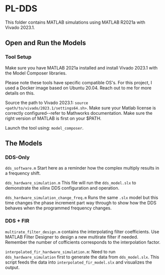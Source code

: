 # PL-DDS

This folder contains MATLAB simulations using MATLAB R2021a with Vivado 2023.1. 

## Open and Run the Models

### Tool Setup
Make sure you have MATLAB 2021a installed and install Vivado 2023.1 with the Model Composer libraries.

Please note these tools have specific compatible OS's. For this project, I used a Docker image based on Ubuntu 20.04. Reach out to me for more details on this.

Source the path to Vivado 2023.1: `source <path/to/vivado/2023.1/settings64.sh>`.
Make sure your Matlab license is correctly configured--refer to Mathworks documentation.
Make sure the right version of MATLAB is first on your $PATH.

Launch the tool using: `model_composer`.

## The Models
### DDS-Only
`dds_software.m` Start here as a reminder how the complex multiply results in a frequency shift.

`dds_hardware_simulation.m` This file will run the `dds_model.slx` to demonstrate the xilinx DDS configuration and operation.

`dds_hardware_simulation_change_freq.m` Runs the same `.slx` model but this time changes the phase increment part way through to show how the DDS behaves when the programmed frequency changes.

### DDS + FIR
`multirate_filter_design.m` contains the interpolating filter coefficients. Use MATLAB Filter Designer to design a new multirate filter if needed. Remember the number of cofficients corresponds to the interpolation factor.

`interpolated_fir_hardware_simulation.m`: Need to run `dds_hardware_simulation` first to generate the data from `dds_model.slx`. This script feeds the data into `interpolated_fir_model.slx` and visualizes the output.
